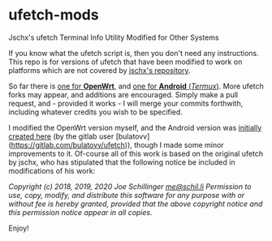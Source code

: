 # ufetch-mods
Jschx's ufetch Terminal Info Utility Modified for Other Systems
  
If you know what the ufetch script is, then you don't need any instructions. This repo is for versions of ufetch that have been modified to work on platforms which are not covered by [jschx's repository](https://gitlab.com/jschx/ufetch).
  
So far there is [one for **OpenWrt**](https://github.com/bongochong/ufetch-mods/blob/main/ufetch-owrt.sh), and [one for **Android** (*Termux*)](https://github.com/bongochong/ufetch-mods/blob/main/ufetch-termux.sh). More ufetch forks may appear, and additions are encouraged. Simply make a pull request, and - provided it works - I will merge your commits forthwith, including whatever credits you wish to be specified.
  
I modified the OpenWrt version myself, and the Android version was [initially created here](https://gitlab.com/jschx/ufetch/-/merge_requests/65) (by the gitlab user [bulatovv] (https://gitlab.com/bulatovv/ufetch)), though I made some minor improvements to it. Of-course all of this work is based on the original ufetch by jschx, who has stipulated that the following notice be included in modifications of his work:  

*Copyright (c) 2018, 2019, 2020 Joe Schillinger <me@schil.li>*
*Permission to use, copy, modify, and distribute this software for any
purpose with or without fee is hereby granted, provided that the above
copyright notice and this permission notice appear in all copies.*
  
Enjoy!
